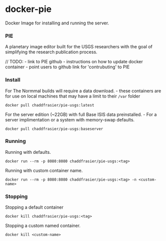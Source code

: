 # docker-pie
Docker Image for installing and running the server.


### PIE
A planetary image editor built for the USGS researchers with the goal of simplifying the research publication process.

// TODO: 
    - link to PIE github
    - instructions on how to update docker container
    - point users to github link for 'contrubuting' to PIE
    
### Install


For The Normmal builds will require a data download. 
    - these containers are for use on local machines that may have a limit to their `/var` folder
```
docker pull chaddfrasier/pie-usgs:latest
```

For the server edition (~22GB) with full Base ISIS data preinstalled.
    - For a server implimentation or a system with memory-swap defaults.
```
docker pull chaddfrasier/pie-usgs:baseserver
```

### Running

Running with defaults.
```
docker run --rm -p 8080:8080 chaddfrasier/pie-usgs:<tag>
```

Running with custom container name.
```
docker run --rm -p 8080:8080 chaddfrasier/pie-usgs:<tag> -n <custom-name>
```

### Stopping

Stopping a default container
```
docker kill chaddfrasier/pie-usgs:<tag>
```

Stopping a custom named container.
```
docker kill <custom-name>
```
